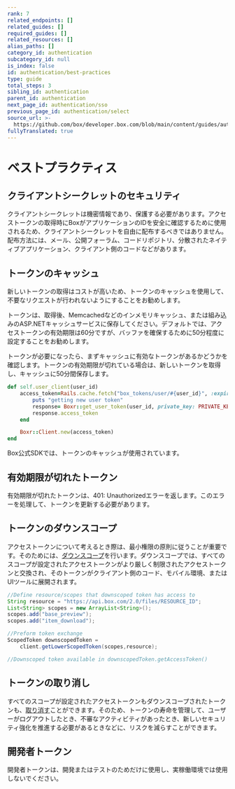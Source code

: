 ```yaml
---
rank: 7
related_endpoints: []
related_guides: []
required_guides: []
related_resources: []
alias_paths: []
category_id: authentication
subcategory_id: null
is_index: false
id: authentication/best-practices
type: guide
total_steps: 3
sibling_id: authentication
parent_id: authentication
next_page_id: authentication/sso
previous_page_id: authentication/select
source_url: >-
  https://github.com/box/developer.box.com/blob/main/content/guides/authentication/best-practices.md
fullyTranslated: true
---
```

# ベストプラクティス

## クライアントシークレットのセキュリティ

クライアントシークレットは機密情報であり、保護する必要があります。アクセストークンの取得時にBoxがアプリケーションのIDを安全に確認するために使用されるため、クライアントシークレットを自由に配布するべきではありません。配布方法には、メール、公開フォーラム、コードリポジトリ、分散されたネイティブアプリケーション、クライアント側のコードなどがあります。

## トークンのキャッシュ

新しいトークンの取得はコストが高いため、トークンのキャッシュを使用して、不要なリクエストが行われないようにすることをお勧めします。

トークンは、取得後、Memcachedなどのインメモリキャッシュ、または組み込みのASP.NETキャッシュサービスに保存してください。デフォルトでは、アクセストークンの有効期限は60分ですが、バッファを確保するために50分程度に設定することをお勧めします。

トークンが必要になったら、まずキャッシュに有効なトークンがあるかどうかを確認します。トークンの有効期限が切れている場合は、新しいトークンを取得し、キャッシュに50分間保存します。

```ruby
def self.user_client(user_id)
    access_token=Rails.cache.fetch("box_tokens/user/#{user_id}", :expires_in => 50.minutes) do
        puts "getting new user token"
        response= Boxr::get_user_token(user_id, private_key: PRIVATE_KEY, private_key_password: ENV['JWT_PRIVATE_KEY_PASSWORD'])
        response.access_token
    end

    Boxr::Client.new(access_token)
end

```

<Message tip>

Box公式SDKでは、トークンのキャッシュが使用されています。

</Message>

## 有効期限が切れたトークン

有効期限が切れたトークンは、401: Unauthorizedエラーを返します。このエラーを処理して、トークンを更新する必要があります。

## トークンのダウンスコープ

アクセストークンについて考えるとき際は、最小権限の原則に従うことが重要です。そのためには、[ダウンスコープ][downscope]を行います。ダウンスコープでは、すべてのスコープが設定されたアクセストークンがより厳しく制限されたアクセストークンと交換され、そのトークンがクライアント側のコード、モバイル環境、またはUIツールに展開されます。

```java
//Define resource/scopes that downscoped token has access to
String resource = "https://api.box.com/2.0/files/RESOURCE_ID";
List<String> scopes = new ArrayList<String>();
scopes.add("base_preview");
scopes.add("item_download");

//Preform token exchange
ScopedToken downscopedToken =
    client.getLowerScopedToken(scopes,resource);

//Downscoped token available in downscopedToken.getAccessToken()

```

## トークンの取り消し

すべてのスコープが設定されたアクセストークンもダウンスコープされたトークンも、[取り消す][revoke]ことができます。そのため、トークンの寿命を管理して、ユーザーがログアウトしたとき、不審なアクティビティがあったとき、新しいセキュリティ強化を推進する必要があるときなどに、リスクを減らすことができます。

## 開発者トークン

開発者トークンは、開発またはテストのためだけに使用し、実稼働環境では使用しないでください。

[downscope]: g://authentication/tokens/downscope/

[revoke]: g://authentication/tokens/revoke/
